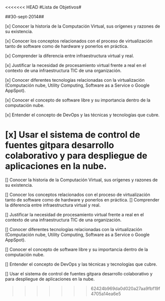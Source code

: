 <<<<<<< HEAD
#Lista de Objetivos#

##30-sept-2014##

[x] Conocer la historia de la Computación Virtual, sus orígenes y razones de su existencia.

[x] Conocer los conceptos relacionados con el proceso de virtualización tanto de software como de hardware y ponerlos en práctica.

[x] Comprender la diferencia entre infraestructura virtual y real.

[x] Justificar la necesidad de procesamiento virtual frente a real en el contexto de una infraestructura TIC de una organización.

[x] Conocer diferentes tecnologías relacionadas con la virtualización (Computación nube, Utility Computing, Software as a Service o Google AppSpot).

[x] Conocer el concepto de software libre y su importancia dentro de la computación nube.

[x] Entender el concepto de DevOps y las técnicas y tecnologías que cubre.

[x] Usar el sistema de control de fuentes gitpara desarrollo colaborativo y para despliegue de aplicaciones en la nube.
=======
[] Conocer la historia de la Computación Virtual, sus orígenes y razones de su existencia.

[] Conocer los conceptos relacionados con el proceso de virtualización tanto de software como de hardware y ponerlos en práctica.
[] Comprender la diferencia entre infraestructura virtual y real.

[] Justificar la necesidad de procesamiento virtual frente a real en el contexto de una infraestructura TIC de una organización.

[] Conocer diferentes tecnologías relacionadas con la virtualización (Computación nube, Utility Computing, Software as a Service o Google AppSpot).

[] Conocer el concepto de software libre y su importancia dentro de la computación nube.

[] Entender el concepto de DevOps y las técnicas y tecnologías que cubre.

[] Usar el sistema de control de fuentes gitpara desarrollo colaborativo y para despliegue de aplicaciones en la nube.
>>>>>>> 62424b969da0d020a27aa9fbf19f4705a14ea6e5
